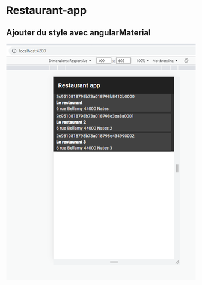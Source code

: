 # Restaurant-app
## Ajouter du style avec angularMaterial
![angularMaterial.PNG](angularMaterial.PNG)
